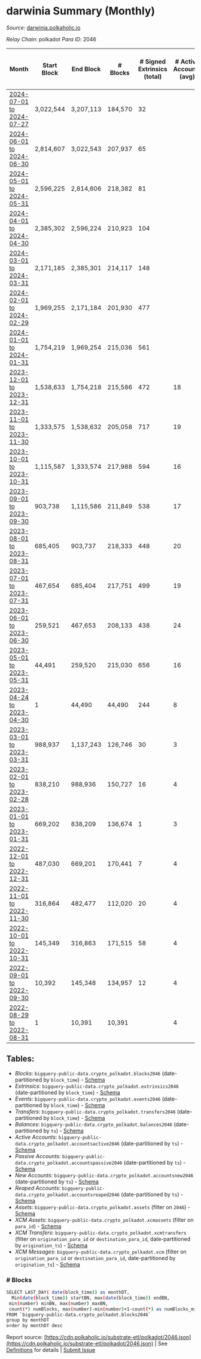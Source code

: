 # darwinia Summary (Monthly)

_Source_: [darwinia.polkaholic.io](https://darwinia.polkaholic.io)

*Relay Chain*: polkadot
*Para ID*: 2046



| Month | Start Block | End Block | # Blocks | # Signed Extrinsics (total) | # Active Accounts (avg) | # Addresses with Balances (max) | Issues |
| ----- | ----------- | --------- | -------- | --------------------------- | ----------------------- | ------------------------------- | ------ |
| [2024-07-01 to 2024-07-27](/polkadot/2046-darwinia/2024-07-31.md) | 3,022,544 | 3,207,113 | 184,570 | 32 |  | 1,234 | -   |   
| [2024-06-01 to 2024-06-30](/polkadot/2046-darwinia/2024-06-30.md) | 2,814,607 | 3,022,543 | 207,937 | 65 |  | 1,197 | -   |   
| [2024-05-01 to 2024-05-31](/polkadot/2046-darwinia/2024-05-31.md) | 2,596,225 | 2,814,606 | 218,382 | 81 |  | 1,180 | -   |   
| [2024-04-01 to 2024-04-30](/polkadot/2046-darwinia/2024-04-30.md) | 2,385,302 | 2,596,224 | 210,923 | 104 |  | 1,159 | -   |   
| [2024-03-01 to 2024-03-31](/polkadot/2046-darwinia/2024-03-31.md) | 2,171,185 | 2,385,301 | 214,117 | 148 |  | 1,124 | -   |   
| [2024-02-01 to 2024-02-29](/polkadot/2046-darwinia/2024-02-29.md) | 1,969,255 | 2,171,184 | 201,930 | 477 |  | 1,074 | -   |   
| [2024-01-01 to 2024-01-31](/polkadot/2046-darwinia/2024-01-31.md) | 1,754,219 | 1,969,254 | 215,036 | 561 |  | 1,044 | -   |   
| [2023-12-01 to 2023-12-31](/polkadot/2046-darwinia/2023-12-31.md) | 1,538,633 | 1,754,218 | 215,586 | 472 | 18 | 994 | -   |   
| [2023-11-01 to 2023-11-30](/polkadot/2046-darwinia/2023-11-30.md) | 1,333,575 | 1,538,632 | 205,058 | 717 | 19 | 936 | -   |   
| [2023-10-01 to 2023-10-31](/polkadot/2046-darwinia/2023-10-31.md) | 1,115,587 | 1,333,574 | 217,988 | 594 | 16 | 890 | -   |   
| [2023-09-01 to 2023-09-30](/polkadot/2046-darwinia/2023-09-30.md) | 903,738 | 1,115,586 | 211,849 | 538 | 17 | 846 | -   |   
| [2023-08-01 to 2023-08-31](/polkadot/2046-darwinia/2023-08-31.md) | 685,405 | 903,737 | 218,333 | 448 | 20 | 812 | -   |   
| [2023-07-01 to 2023-07-31](/polkadot/2046-darwinia/2023-07-31.md) | 467,654 | 685,404 | 217,751 | 499 | 19 | 774 | -   |   
| [2023-06-01 to 2023-06-30](/polkadot/2046-darwinia/2023-06-30.md) | 259,521 | 467,653 | 208,133 | 438 | 24 | 737 | -   |   
| [2023-05-01 to 2023-05-31](/polkadot/2046-darwinia/2023-05-31.md) | 44,491 | 259,520 | 215,030 | 656 | 16 | 688 | -   |   
| [2023-04-24 to 2023-04-30](/polkadot/2046-darwinia/2023-04-30.md) | 1 | 44,490 | 44,490 | 244 | 8 | 552 | -   |   
| [2023-03-01 to 2023-03-31](/polkadot/2046-darwinia/2023-03-31.md) | 988,937 | 1,137,243 | 126,746 | 30 | 3 | 22 | - 21,561 (14.54%) |   
| [2023-02-01 to 2023-02-28](/polkadot/2046-darwinia/2023-02-28.md) | 838,210 | 988,936 | 150,727 | 16 | 4 | 19 | -   |   
| [2023-01-01 to 2023-01-31](/polkadot/2046-darwinia/2023-01-31.md) | 669,202 | 838,209 | 136,674 | 1 | 3 | 19 | - 32,334 (19.13%) |   
| [2022-12-01 to 2022-12-31](/polkadot/2046-darwinia/2022-12-31.md) | 487,030 | 669,201 | 170,441 | 7 | 4 | 19 | - 11,731 (6.44%) |   
| [2022-11-01 to 2022-11-30](/polkadot/2046-darwinia/2022-11-30.md) | 316,864 | 482,477 | 112,020 | 20 | 4 | 18 | -  **BROKEN** (32.36%) |   
| [2022-10-01 to 2022-10-31](/polkadot/2046-darwinia/2022-10-31.md) | 145,349 | 316,863 | 171,515 | 58 | 4 | 18 | -   |   
| [2022-09-01 to 2022-09-30](/polkadot/2046-darwinia/2022-09-30.md) | 10,392 | 145,348 | 134,957 | 12 | 4 | 8 | -   |   
| [2022-08-29 to 2022-08-31](/polkadot/2046-darwinia/2022-08-31.md) | 1 | 10,391 | 10,391 |  | 4 | 2 | -   |   

## Tables:

* _Blocks_: `bigquery-public-data.crypto_polkadot.blocks2046` (date-partitioned by `block_time`) - [Schema](/schema/balances.json)
* _Extrinsics_: `bigquery-public-data.crypto_polkadot.extrinsics2046` (date-partitioned by `block_time`) - [Schema](/schema/extrinsics.json)
* _Events_: `bigquery-public-data.crypto_polkadot.events2046` (date-partitioned by `block_time`) - [Schema](/schema/events.json)
* _Transfers_: `bigquery-public-data.crypto_polkadot.transfers2046` (date-partitioned by `block_time`) - [Schema](/schema/transfers.json)
* _Balances_: `bigquery-public-data.crypto_polkadot.balances2046` (date-partitioned by `ts`) - [Schema](/schema/balances.json)
* _Active Accounts_: `bigquery-public-data.crypto_polkadot.accountsactive2046` (date-partitioned by `ts`) - [Schema](/schema/accountsactive.json)
* _Passive Accounts_: `bigquery-public-data.crypto_polkadot.accountspassive2046` (date-partitioned by `ts`) - [Schema](/schema/accountspassive.json)
* _New Accounts_: `bigquery-public-data.crypto_polkadot.accountsnew2046` (date-partitioned by `ts`) - [Schema](/schema/accountsnew.json)
* _Reaped Accounts_: `bigquery-public-data.crypto_polkadot.accountsreaped2046` (date-partitioned by `ts`) - [Schema](/schema/accountsreaped.json)
* _Assets_: `bigquery-public-data.crypto_polkadot.assets` (filter on `2046`) - [Schema](/schema/assets.json)
* _XCM Assets_: `bigquery-public-data.crypto_polkadot.xcmassets` (filter on `para_id`) - [Schema](/schema/xcmassets.json)
* _XCM Transfers_: `bigquery-public-data.crypto_polkadot.xcmtransfers` (filter on `origination_para_id` or `destination_para_id`, date-partitioned by `origination_ts`) - [Schema](/schema/xcmtransfers.json)
* _XCM Messages_: `bigquery-public-data.crypto_polkadot.xcm` (filter on `origination_para_id` or `destination_para_id`, date-partitioned by `origination_ts`) - [Schema](/schema/xcm.json)

### # Blocks
```bash
SELECT LAST_DAY( date(block_time)) as monthDT,
  Min(date(block_time)) startBN, max(date(block_time)) endBN, 
 min(number) minBN, max(number) maxBN, 
 count(*) numBlocks, max(number)-min(number)+1-count(*) as numBlocks_missing 
FROM `bigquery-public-data.crypto_polkadot.blocks2046` 
group by monthDT 
order by monthDT desc
```


Report source: [https://cdn.polkaholic.io/substrate-etl/polkadot/2046.json](https://cdn.polkaholic.io/substrate-etl/polkadot/2046.json) | See [Definitions](/DEFINITIONS.md) for details | [Submit Issue](https://github.com/colorfulnotion/substrate-etl/issues)
